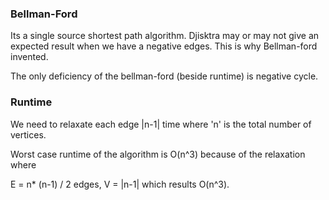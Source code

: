 ### Bellman-Ford

Its a single source shortest path algorithm. Djisktra may or may not give an expected
result when we have a negative edges. This is why Bellman-ford invented.

The only deficiency of the bellman-ford (beside runtime) is negative cycle.

### Runtime

We need to relaxate each edge |n-1| time where 'n' is the total number of vertices.

Worst case runtime of the algorithm is O(n^3) because of the relaxation where

E = n* (n-1) / 2 edges, V = |n-1| which results O(n^3).



